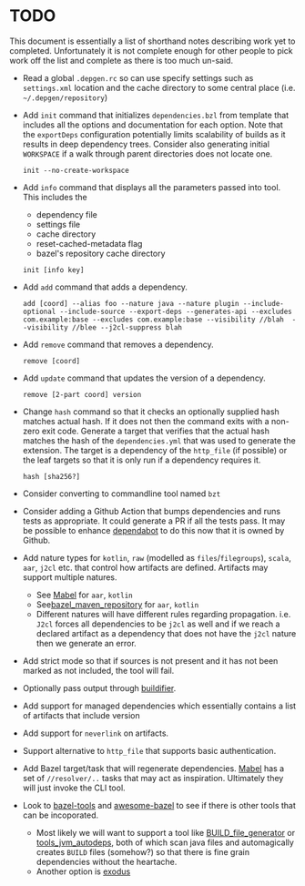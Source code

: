 # TODO

This document is essentially a list of shorthand notes describing work yet to completed.
Unfortunately it is not complete enough for other people to pick work off the list and
complete as there is too much un-said.

* Read a global `.depgen.rc` so can use specify settings such as `settings.xml` location and the cache
  directory to some central place (i.e. `~/.depgen/repository`)

* Add `init` command that initializes `dependencies.bzl` from template that includes all the options and
  documentation for each option. Note that the `exportDeps` configuration potentially limits scalability of
  builds as it results in deep dependency trees. Consider also generating initial `WORKSPACE` if a walk through
  parent directories does not locate one.
  
  `init --no-create-workspace`

* Add `info` command that displays all the parameters passed into tool. This includes the
  - dependency file
  - settings file
  - cache directory
  - reset-cached-metadata flag
  - bazel's repository cache directory

  `init [info key]`

* Add `add` command that adds a dependency.

  `add [coord] --alias foo --nature java --nature plugin --include-optional --include-source --export-deps --generates-api --excludes com.example:base --excludes com.example:base --visibility //blah  --visibility //blee --j2cl-suppress blah`

* Add `remove` command that removes a dependency.

  `remove [coord]`

* Add `update` command that updates the version of a dependency.

  `remove [2-part coord] version`

* Change `hash` command so that it checks an optionally supplied hash matches actual hash. If it does not then
  the command exits with a non-zero exit code. Generate a target that verifies that the actual hash matches the
  hash of the `dependencies.yml` that was used to generate the extension. The target is a dependency of the
  `http_file` (if possible) or the leaf targets so that it is only run if a dependency requires it.

  `hash [sha256?]`

* Consider converting to commandline tool named `bzt`

* Consider adding a Github Action that bumps dependencies and runs tests as appropriate. It could generate a PR if
  all the tests pass. It may be possible to enhance [dependabot](https://dependabot.com/) to do this now that it
  is owned by Github.

* Add nature types for `kotlin`, `raw` (modelled as `files`/`filegroups`), `scala`, `aar`, `j2cl` etc. that
  control how artifacts are defined. Artifacts may support multiple natures.
  - See [Mabel](https://github.com/menny/mabel) for `aar`, `kotlin`
  - See[bazel_maven_repository](https://github.com/square/bazel_maven_repository) for `aar`, `kotlin`
  - Different natures will have different rules regarding propagation. i.e. `J2cl` forces all dependencies to
    be `j2cl` as well and if we reach a declared artifact as a dependency that does not have the `j2cl` nature
    then we generate an error.

* Add strict mode so that if sources is not present and it has not been marked as not included, the tool will fail.

* Optionally pass output through [buildifier](https://github.com/bazelbuild/buildtools/tree/master/buildifier).

* Add support for managed dependencies which essentially contains a list of artifacts that include version

* Add support for `neverlink` on artifacts.

* Support alternative to `http_file` that supports basic authentication.

* Add Bazel target/task that will regenerate dependencies. [Mabel](https://github.com/menny/mabel) has a set
  of `//resolver/..` tasks that may act as inspiration. Ultimately they will just invoke the CLI tool.

* Look to [bazel-tools](https://github.com/spotify/bazel-tools) and [awesome-bazel](https://github.com/jin/awesome-bazel)
  to see if there is other tools that can be incoporated.
  - Most likely we will want to support a tool like [BUILD_file_generator](https://github.com/bazelbuild/BUILD_file_generator)
    or [tools_jvm_autodeps](https://github.com/cgrushko/tools_jvm_autodeps), both of which scan java files and
    automagically creates `BUILD` files (somehow?) so that there is fine grain dependencies without the heartache.
  - Another option is [exodus](https://wix-incubator.github.io/exodus)

